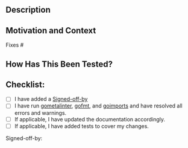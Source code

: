 <!--- Provide a general summary of your changes in the Title above -->

## Description
<!--- Describe your changes in detail. -->

## Motivation and Context
<!--- Why is this change required? What problem does it solve? -->
<!--- If it fixes an open issue, please link to the issue here. -->
Fixes #

## How Has This Been Tested?
<!--- Please describe in detail how you tested your changes. -->
<!--- If this PR does not contain a new test case, explain why. -->

## Checklist:
<!--- Go over all the following points, and put an `x` in all the boxes that apply. -->
<!--- If you're unsure about any of these, don't hesitate to ask. We're here to help! -->
- [ ] I have added a [Signed-off-by](https://github.com/hyperledger/fabric/blob/master/CONTRIBUTING.md#legal-stuff)
- [ ] I have run [gometalinter](https://github.com/alecthomas/gometalinter), [gofmt](https://golang.org/cmd/gofmt/), and [goimports](https://godoc.org/golang.org/x/tools/cmd/goimports) and have resolved all errors and warnings.
- [ ] If applicable, I have updated the documentation accordingly.
- [ ] If applicable, I have added tests to cover my changes.

Signed-off-by:
